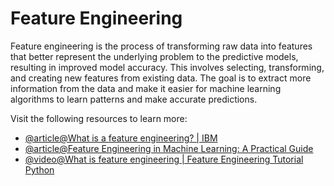 # Feature Engineering

Feature engineering is the process of transforming raw data into features that better represent the underlying problem to the predictive models, resulting in improved model accuracy. This involves selecting, transforming, and creating new features from existing data. The goal is to extract more information from the data and make it easier for machine learning algorithms to learn patterns and make accurate predictions.

Visit the following resources to learn more:

- [@article@What is a feature engineering? | IBM](https://www.ibm.com/think/topics/feature-engineering)
- [@article@Feature Engineering in Machine Learning: A Practical Guide](https://www.datacamp.com/tutorial/feature-engineering)
- [@video@What is feature engineering | Feature Engineering Tutorial Python](https://www.youtube.com/watch?v=pYVScuY-GPk)